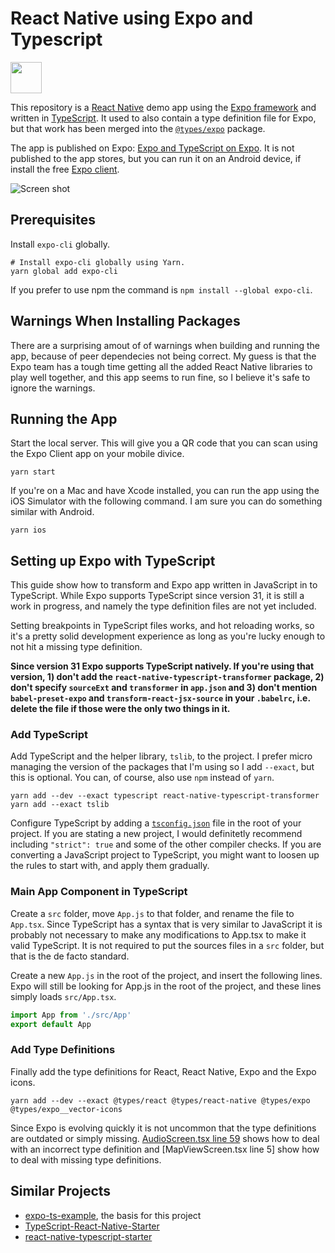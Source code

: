 # React Native using Expo and Typescript

<img src="https://github.com/janaagaard75/expo-and-typescript/raw/master/assets/app-icon.png" height="50">

This repository is a [React Native](https://facebook.github.io/react-native/) demo app using the [Expo framework](https://expo.io) and written in [TypeScript](http://www.typescriptlang.org). It used to also contain a type definition file for Expo, but that work has been merged into the [`@types/expo`](https://github.com/DefinitelyTyped/DefinitelyTyped/tree/master/types/expo) package.

The app is published on Expo: [Expo and TypeScript on Expo](https://expo.io/@janaagaard75/expo-and-typescript). It is not published to the app stores, but you can run it on an Android device, if install the free [Expo client](https://expo.io/tools#client).

![Screen shot](https://github.com/janaagaard75/expo-and-typescript/raw/master/screen-shot.png)

## Prerequisites

Install `expo-cli` globally.

```shell
# Install expo-cli globally using Yarn.
yarn global add expo-cli
```

If you prefer to use npm the command is `npm install --global expo-cli`.

## Warnings When Installing Packages

There are a surprising amout of of warnings when building and running the app, because of peer dependecies not being correct. My guess is that the Expo team has a tough time getting all the added React Native libraries to play well together, and this app seems to run fine, so I believe it's safe to ignore the warnings.

## Running the App

Start the local server. This will give you a QR code that you can scan using the Expo Client app on your mobile divice.

```shell
yarn start
```

If you're on a Mac and have Xcode installed, you can run the app using the iOS Simulator with the following command. I am sure you can do something similar with Android.

```shell
yarn ios
```

## Setting up Expo with TypeScript

This guide show how to transform and Expo app written in JavaScript in to TypeScript. While Expo supports TypeScript since version 31,  it is still a work in progress, and namely the type definition files are not yet included.

Setting breakpoints in TypeScript files works, and hot reloading works, so it's a pretty solid development experience as long as you're lucky enough to not hit a missing type definition.

**Since version 31 Expo supports TypeScript natively. If you're using that version, 1) don't add the `react-native-typescript-transformer` package, 2) don't specify `sourceExt` and `transformer` in `app.json` and 3) don't mention `babel-preset-expo` and `transform-react-jsx-source` in your `.babelrc`, i.e. delete the file if those were the only two things in it.**

### Add TypeScript

Add TypeScript and the helper library, `tslib`, to the project. I prefer micro managing the version of the packages that I'm using so I add `--exact`, but this is optional. You can, of course, also use `npm` instead of `yarn`.

```shell
yarn add --dev --exact typescript react-native-typescript-transformer
yarn add --exact tslib
```

Configure TypeScript by adding a [`tsconfig.json`](https://github.com/janaagaard75/expo-and-typescript/blob/master/tsconfig.json) file in the root of your project. If you are stating a new project, I would definitetly recommend including `"strict": true` and some of the other compiler checks. If you are converting a JavaScript project to TypeScript, you might want to loosen up the rules to start with, and apply them gradually.

### Main App Component in TypeScript

Create a `src` folder, move `App.js` to that folder, and rename the file to `App.tsx`. Since TypeScript has a syntax that is very similar to JavaScript it is probably not necessary to make any modifications to App.tsx to make it valid TypeScript. It is not required to put the sources files in a `src` folder, but that is the de facto standard.

Create a new `App.js` in the root of the project, and insert the following lines. Expo will still be looking for App.js in the root of the project, and these lines simply loads `src/App.tsx`.

```javascript
import App from './src/App'
export default App
```

### Add Type Definitions

Finally add the type definitions for React, React Native, Expo and the Expo icons.

```shell
yarn add --dev --exact @types/react @types/react-native @types/expo @types/expo__vector-icons
```

Since Expo is evolving quickly it is not uncommon that the type definitions are outdated or simply missing. [AudioScreen.tsx line 59](https://github.com/janaagaard75/expo-and-typescript/blob/master/src/AudioScreen.tsx#L59) shows how to deal with an incorrect type definition and [MapViewScreen.tsx line 5] show how to deal with missing type definitions.

## Similar Projects

* [expo-ts-example](https://github.com/dalcib/expo-ts-example), the basis for this project
* [TypeScript-React-Native-Starter](https://github.com/Microsoft/TypeScript-React-Native-Starter)
* [react-native-typescript-starter](https://github.com/cbrevik/react-native-typescript-starter)
